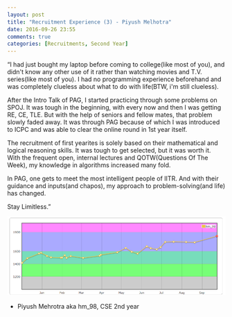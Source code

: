 ```yaml
---
layout: post
title: "Recruitment Experience (3) - Piyush Melhotra"
date: 2016-09-26 23:55
comments: true
categories: [Recruitments, Second Year] 
---
```



“I had just bought my laptop before coming to college(like most of you), and didn't know any other use of it rather than watching movies and T.V. series(like most of you). I had no programming experience beforehand and was completely clueless about what to do with life(BTW, i'm still clueless). 

After the Intro Talk of PAG, I started practicing through some problems on SPOJ. It was tough in the beginning, with every now and then I was getting RE, CE, TLE. But with the help of seniors and fellow mates, that problem slowly faded away. It was through PAG because of which I was introduced to ICPC and was able to clear the online round in 1st year itself.

The recruitment of first yearites is solely based on their mathematical and logical reasoning skills. It was tough to get selected, but it was worth it. With the frequent open, internal lectures and QOTW(Questions Of The Week), my knowledge in algorithms increased many fold. 

In PAG, one gets to meet the most intelligent people of IITR. And with their guidance and inputs(and chapos), my approach to problem-solving(and life) has changed.

Stay Limitless.”

<img src = "./images/posts/recruitment/piyush-cf.png">


- Piyush Mehrotra aka hm_98, CSE 2nd year

